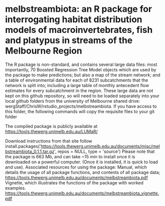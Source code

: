 # melbstreambiota: an R package for interrogating habitat distribution models of macroinvertebrates, fish and platypus in streams of the Melbourne Region

The R package is non-standard, and contains several large data files: 
most importantly, 70 Boosted Regression Tree Model objects which are used by the package to make predictions;
but also a map of the stream network; and 
a table of environmental data for each of 8231 subcatchments that the network is split into;
including a large table of monthly antecedent flow estimates for every subcatchment in the region.
These large data are not kept on this github repository, so will need to be loaded separately into your local github folders from the
university of Melbourne shared drive: wergStaff/ChrisW/rstudio_projects/melbstreambiota.  If you have access to this folder, the following commands 
will copy the requisite files to your git folder 

The compiled package is publicly available at 
https://tools.thewerg.unimelb.edu.au/LUMaR/

Download instructions from that site follow
install.packages('https://tools.thewerg.unimelb.edu.au/documents/misc/melbstreambiota_0.1.1.tar.gz', repos = NULL, type = 'source')
Please note that the package is 663 Mb, and can take ~15 min to install once it is downloaded on a powerful computer. 
(Once it is installed, it is quick to load and use).
Associated resources for using the package:
Manual, which details the usage of all package functions, and contents of all package data;
https://tools.thewerg.unimelb.edu.au/documents/melbstreambiota.pdf
Vignette, which illustrates the functions of the package with worked examples.
https://tools.thewerg.unimelb.edu.au/documents/melbstreambiota_vignette.pdf
